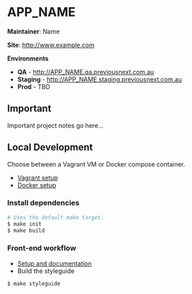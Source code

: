 APP_NAME
===========

**Maintainer**: Name

**Site**: http://www.example.com

**Environments**
* **QA** - http://APP_NAME.qa.previousnext.com.au
* **Staging** - http://APP_NAME.staging.previousnext.com.au
* **Prod** - TBD

## Important

Important project notes go here...

## Local Development

Choose between a Vagrant VM or Docker compose container.

- [Vagrant setup](docs/vm-vagrant.md)
- [Docker setup](docs/vm-docker.md)

### Install dependencies

```bash
# Uses the default make target.
$ make init
$ make build
```

### Front-end workflow

- [Setup and documentation](docs/theming.md)
- Build the styleguide

```bash
$ make styleguide
```
